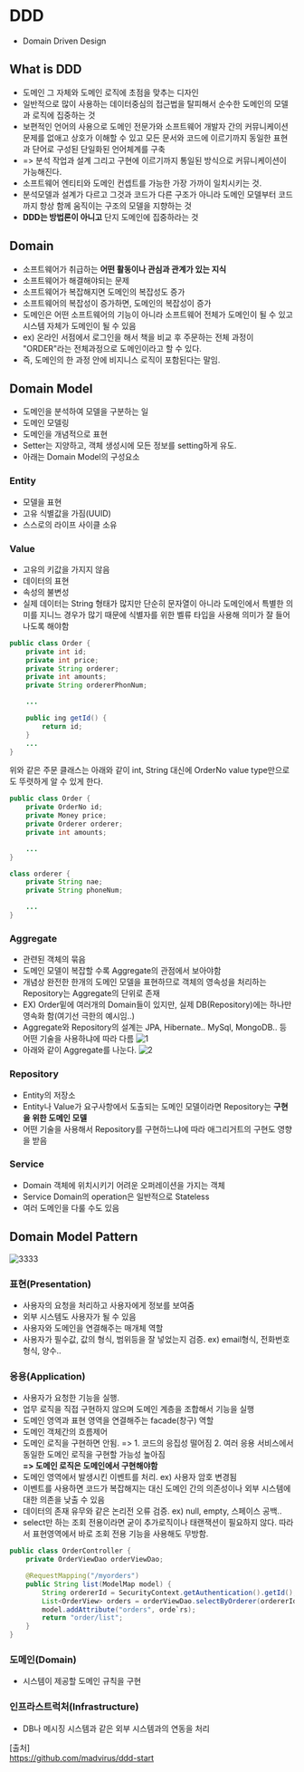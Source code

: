 # DDD
- Domain Driven Design

## What is DDD
- 도메인 그 자체와 도메인 로직에 초점을 맞추는 디자인
- 일반적으로 많이 사용하는 데이터중심의 접근법을 탈피해서 순수한 도메인의 모델과 로직에 집중하는 것
- 보편적인 언어의 사용으로 도메인 전문가와 소프트웨어 개발자 간의 커뮤니케이션 문제를 없애고 상호가 이해할 수 있고 모든 문서와 코드에 이르기까지 동일한 표현과 단어로 구성된 단일화된 언어체계를 구축
- => 분석 작업과 설계 그리고 구현에 이르기까지 통일된 방식으로 커뮤니케이션이 가능해진다.
- 소프트웨어 엔티티와 도메인 컨셉트를 가능한 가장 가까이 일치시키는 것.
- 분석모델과 설계가 다르고 그것과 코드가 다른 구조가 아니라 도메인 모델부터 코드까지 항상 함께 움직이는 구조의 모델을 지향하는 것
- **DDD는 방법론이 아니고** 단지 도메인에 집중하라는 것

## Domain
- 소프트웨어가 취급하는 **어떤 활동이나 관심과 관계가 있는 지식**
- 소프트웨어가 해결해야되는 문제
- 소프트웨어가 복잡해지면 도메인의 복잡성도 증가
- 소프트웨어의 복잡성이 증가하면, 도메인의 복잡성이 증가
- 도메인은 어떤 소프트웨어의 기능이 아니라 소프트웨어 전체가 도메인이 될 수 있고 시스템 자체가 도메인이 될 수 있음
- ex) 온라인 서점에서 로그인을 해서 책을 비교 후 주문하는 전체 과정이 "ORDER"라는 전체과정으로 도메인이라고 할 수 있다.
- 즉, 도메인의 한 과정 안에 비지니스 로직이 포함된다는 말임.

## Domain Model
- 도메인을 분석하여 모델을 구분하는 일
- 도메인 모델링
- 도메인을 개념적으로 표현
- Setter는 지양하고, 객체 생성시에 모든 정보를 setting하게 유도.
- 아래는 Domain Model의 구성요소

### Entity
- 모델을 표현
- 고유 식별값을 가짐(UUID)
- 스스로의 라이프 사이클 소유

### Value
- 고유의 키값을 가지지 않음
- 데이터의 표현
- 속성의 불변성
- 실제 데이터는 String 형태가 많지만 단순히 문자열이 아니라 도메인에서 특별한 의미를 지니느 경우가 많기 때문에 식별자를  위한 벨류 타입을 사용해 의미가 잘 들어나도록 해야함
```java
public class Order {
    private int id;
    private int price;
    private String orderer;
    private int amounts;
    private String ordererPhonNum;

    ...

    public ing getId() {
        return id;
    }
    ...
}
```
위와 같은 주문 클래스는 아래와 같이 int, String 대신에 OrderNo value type만으로도 뚜렷하게 알 수 있게 한다.

```java
public class Order {
    private OrderNo id;
    private Money price;
    private Orderer orderer;
    private int amounts;

    ...
}

class orderer {
    private String nae;
    private String phoneNum;

    ...
}
```

### Aggregate
- 관련된 객체의 묶음
- 도메인 모델이 복잡할 수록 Aggregate의 관점에서 보아야함
- 개념상 완전한 한개의 도메인 모델을 표현하므로 객체의 영속성을 처리하는 Repository는 Aggregate의 단위로 존재
- EX) Order밑에 여러개의 Domain들이 있지만, 실제 DB(Repository)에는 하나만 영속화 함(여기선 극한의 예시임..)
- Aggregate와 Repository의 설계는 JPA, Hibernate.. MySql, MongoDB.. 등 어떤 기술을 사용하냐에 따라 다름
![1](https://user-images.githubusercontent.com/32935365/80296679-0b355c00-87b8-11ea-987c-4b68e246203f.jpg)  
- 아래와 같이 Aggregate를 나눈다.
![2](https://user-images.githubusercontent.com/32935365/80296694-1ab4a500-87b8-11ea-8510-03084113486e.jpg)  


### Repository
- Entity의 저장소
- Entity나 Value가 요구사항에서 도출되는 도메인 모델이라면 Repository는 **구현을 위한 도메인 모델**
- 어떤 기술을 사용해서 Repository를 구현하느냐에 따라 애그리거트의 구현도 영향을 받음

### Service
- Domain 객체에 위치시키기 어려운 오퍼레이션을 가지는 객체 
- Service Domain의 operation은 일반적으로 Stateless
- 여러 도메인을 다룰 수도 있음

## Domain Model Pattern  
![3333](https://user-images.githubusercontent.com/32935365/81314451-1778bd80-90c4-11ea-8322-8d90d902923c.jpg)

### 표현(Presentation)
- 사용자의 요청을 처리하고 사용자에게 정보를 보여줌
- 외부 시스템도 사용자가 될 수 있음
- 사용자와 도메인을 연결해주는 매개체 역할
- 사용자가 필수값, 값의 형식, 범위등을 잘 넣었는지 검증. ex) email형식, 전화번호 형식, 양수..


### 응용(Application)
- 사용자가 요청한 기능을 실행.
- 업무 로직을 직접 구현하지 않으며 도메인 계층을 조합해서 기능을 실행
- 도메인 영역과 표현 영역을 연결해주는 facade(창구) 역할
- 도메인 객체간의 흐름제어
- 도메인 로직을 구현하면 안됨. => 1. 코드의 응집성 떨어짐 2. 여러 응용 서비스에서 동일한 도메인 로직을 구현할 가능성 높아짐  
**=> 도메인 로직은 도메인에서 구현해야함**
- 도메인 영역에서 발생시킨 이벤트를 처리. ex) 사용자 암호 변경됨
- 이벤트를 사용하면 코드가 복잡해지는 대신 도메인 간의 의존성이나 외부 시스템에 대한 의존을 낮출 수 있음
- 데이터의 존재 유무와 같은 논리전 오류 검증. ex) null, empty, 스페이스 공백..
- select만 하는 조회 전용이라면 굳이 추가로직이나 태랜잭션이 필요하지 않다. 따라서 표현영역에서 바로 조회 전용 기능을 사용해도 무방함.
```java
public class OrderController {
    private OrderViewDao orderViewDao;

    @RequestMapping("/myorders")
    public String list(ModelMap model) {
        String ordererId = SecurityContext.getAuthentication().getId();
        List<OrderView> orders = orderViewDao.selectByOrderer(ordererId);
        model.addAttribute("orders", orde`rs);
        return "order/list";
    }
}
```
### 도메인(Domain)
- 시스템이 제공할 도메인 규칙을 구현

### 인프라스트럭처(Infrastructure)
- DB나 메시징 시스템과 같은 외부 시스템과의 연동을 처리

[출처]<br/>
https://github.com/madvirus/ddd-start  